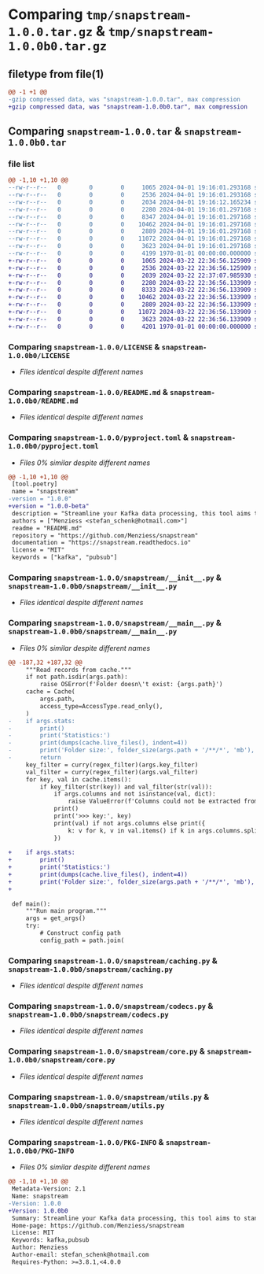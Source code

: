# Comparing `tmp/snapstream-1.0.0.tar.gz` & `tmp/snapstream-1.0.0b0.tar.gz`

## filetype from file(1)

```diff
@@ -1 +1 @@
-gzip compressed data, was "snapstream-1.0.0.tar", max compression
+gzip compressed data, was "snapstream-1.0.0b0.tar", max compression
```

## Comparing `snapstream-1.0.0.tar` & `snapstream-1.0.0b0.tar`

### file list

```diff
@@ -1,10 +1,10 @@
--rw-r--r--   0        0        0     1065 2024-04-01 19:16:01.293168 snapstream-1.0.0/LICENSE
--rw-r--r--   0        0        0     2536 2024-04-01 19:16:01.293168 snapstream-1.0.0/README.md
--rw-r--r--   0        0        0     2034 2024-04-01 19:16:12.165234 snapstream-1.0.0/pyproject.toml
--rw-r--r--   0        0        0     2280 2024-04-01 19:16:01.297168 snapstream-1.0.0/snapstream/__init__.py
--rw-r--r--   0        0        0     8347 2024-04-01 19:16:01.297168 snapstream-1.0.0/snapstream/__main__.py
--rw-r--r--   0        0        0    10462 2024-04-01 19:16:01.297168 snapstream-1.0.0/snapstream/caching.py
--rw-r--r--   0        0        0     2889 2024-04-01 19:16:01.297168 snapstream-1.0.0/snapstream/codecs.py
--rw-r--r--   0        0        0    11072 2024-04-01 19:16:01.297168 snapstream-1.0.0/snapstream/core.py
--rw-r--r--   0        0        0     3623 2024-04-01 19:16:01.297168 snapstream-1.0.0/snapstream/utils.py
--rw-r--r--   0        0        0     4199 1970-01-01 00:00:00.000000 snapstream-1.0.0/PKG-INFO
+-rw-r--r--   0        0        0     1065 2024-03-22 22:36:56.125909 snapstream-1.0.0b0/LICENSE
+-rw-r--r--   0        0        0     2536 2024-03-22 22:36:56.125909 snapstream-1.0.0b0/README.md
+-rw-r--r--   0        0        0     2039 2024-03-22 22:37:07.985930 snapstream-1.0.0b0/pyproject.toml
+-rw-r--r--   0        0        0     2280 2024-03-22 22:36:56.133909 snapstream-1.0.0b0/snapstream/__init__.py
+-rw-r--r--   0        0        0     8333 2024-03-22 22:36:56.133909 snapstream-1.0.0b0/snapstream/__main__.py
+-rw-r--r--   0        0        0    10462 2024-03-22 22:36:56.133909 snapstream-1.0.0b0/snapstream/caching.py
+-rw-r--r--   0        0        0     2889 2024-03-22 22:36:56.133909 snapstream-1.0.0b0/snapstream/codecs.py
+-rw-r--r--   0        0        0    11072 2024-03-22 22:36:56.133909 snapstream-1.0.0b0/snapstream/core.py
+-rw-r--r--   0        0        0     3623 2024-03-22 22:36:56.133909 snapstream-1.0.0b0/snapstream/utils.py
+-rw-r--r--   0        0        0     4201 1970-01-01 00:00:00.000000 snapstream-1.0.0b0/PKG-INFO
```

### Comparing `snapstream-1.0.0/LICENSE` & `snapstream-1.0.0b0/LICENSE`

 * *Files identical despite different names*

### Comparing `snapstream-1.0.0/README.md` & `snapstream-1.0.0b0/README.md`

 * *Files identical despite different names*

### Comparing `snapstream-1.0.0/pyproject.toml` & `snapstream-1.0.0b0/pyproject.toml`

 * *Files 0% similar despite different names*

```diff
@@ -1,10 +1,10 @@
 [tool.poetry]
 name = "snapstream"
-version = "1.0.0"
+version = "1.0.0-beta"
 description = "Streamline your Kafka data processing, this tool aims to standardize streaming data from multiple Kafka clusters. With a pub-sub approach, multiple functions can easily subscribe to incoming messages, serialization can be specified per topic, and data is automatically processed by data sink functions."
 authors = ["Menziess <stefan_schenk@hotmail.com>"]
 readme = "README.md"
 repository = "https://github.com/Menziess/snapstream"
 documentation = "https://snapstream.readthedocs.io"
 license = "MIT"
 keywords = ["kafka", "pubsub"]
```

### Comparing `snapstream-1.0.0/snapstream/__init__.py` & `snapstream-1.0.0b0/snapstream/__init__.py`

 * *Files identical despite different names*

### Comparing `snapstream-1.0.0/snapstream/__main__.py` & `snapstream-1.0.0b0/snapstream/__main__.py`

 * *Files 0% similar despite different names*

```diff
@@ -187,32 +187,32 @@
     """Read records from cache."""
     if not path.isdir(args.path):
         raise OSError(f'Folder doesn\'t exist: {args.path}')
     cache = Cache(
         args.path,
         access_type=AccessType.read_only(),
     )
-    if args.stats:
-        print()
-        print('Statistics:')
-        print(dumps(cache.live_files(), indent=4))
-        print('Folder size:', folder_size(args.path + '/**/*', 'mb'), 'mb')
-        return
     key_filter = curry(regex_filter)(args.key_filter)
     val_filter = curry(regex_filter)(args.val_filter)
     for key, val in cache.items():
         if key_filter(str(key)) and val_filter(str(val)):
             if args.columns and not isinstance(val, dict):
                 raise ValueError(f'Columns could not be extracted from {type(val)}: {val}')
             print()
             print('>>> key:', key)
             print(val) if not args.columns else print({
                 k: v for k, v in val.items() if k in args.columns.split(',')
             })
 
+    if args.stats:
+        print()
+        print('Statistics:')
+        print(dumps(cache.live_files(), indent=4))
+        print('Folder size:', folder_size(args.path + '/**/*', 'mb'), 'mb')
+
 
 def main():
     """Run main program."""
     args = get_args()
     try:
         # Construct config path
         config_path = path.join(
```

### Comparing `snapstream-1.0.0/snapstream/caching.py` & `snapstream-1.0.0b0/snapstream/caching.py`

 * *Files identical despite different names*

### Comparing `snapstream-1.0.0/snapstream/codecs.py` & `snapstream-1.0.0b0/snapstream/codecs.py`

 * *Files identical despite different names*

### Comparing `snapstream-1.0.0/snapstream/core.py` & `snapstream-1.0.0b0/snapstream/core.py`

 * *Files identical despite different names*

### Comparing `snapstream-1.0.0/snapstream/utils.py` & `snapstream-1.0.0b0/snapstream/utils.py`

 * *Files identical despite different names*

### Comparing `snapstream-1.0.0/PKG-INFO` & `snapstream-1.0.0b0/PKG-INFO`

 * *Files 0% similar despite different names*

```diff
@@ -1,10 +1,10 @@
 Metadata-Version: 2.1
 Name: snapstream
-Version: 1.0.0
+Version: 1.0.0b0
 Summary: Streamline your Kafka data processing, this tool aims to standardize streaming data from multiple Kafka clusters. With a pub-sub approach, multiple functions can easily subscribe to incoming messages, serialization can be specified per topic, and data is automatically processed by data sink functions.
 Home-page: https://github.com/Menziess/snapstream
 License: MIT
 Keywords: kafka,pubsub
 Author: Menziess
 Author-email: stefan_schenk@hotmail.com
 Requires-Python: >=3.8.1,<4.0.0
```

